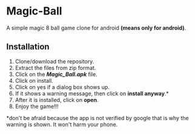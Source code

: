 # Magic-Ball
A simple magic 8 ball game clone for android **(means only for android)**.

## Installation
1. Clone/download the repository.
2. Extract the files from zip format.
3. Click on the ___Magic_Ball.apk___ file.
4. Click on install.
5. Click on yes if a dialog box shows up.
6. If it shows a warning message, then click on **install anyway**.*
7. After it is installed, click on **open**.
8. Enjoy the game!!!

*don't be afraid because the app is not verified by google that is why the warning is shown. It won't harm your phone.
